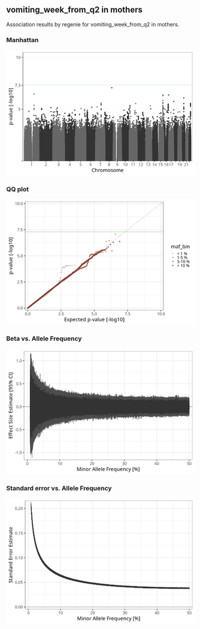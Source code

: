 ## vomiting_week_from_q2 in mothers
Association results by regenie for vomiting_week_from_q2 in mothers.
### Manhattan
![](figures/pop_mothers_pheno_vomiting_week_from_q2_mh.png)
### QQ plot
![](figures/pop_mothers_pheno_vomiting_week_from_q2_qq.png)
### Beta vs. Allele Frequency
![](figures/pop_mothers_pheno_vomiting_week_from_q2_beta_af.png)
### Standard error vs. Allele Frequency
![](figures/pop_mothers_pheno_vomiting_week_from_q2_se_af.png)
